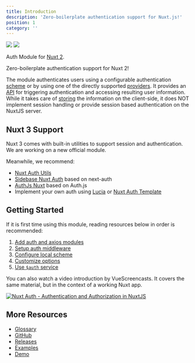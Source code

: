 ```yaml
---
title: Introduction
description: 'Zero-boilerplate authentication support for Nuxt.js!'
position: 1
category: ''
---
```


<img src="/preview.png" class="light-img" />
<img src="/preview-dark.png" class="dark-img" />

Auth Module for [Nuxt 2](https://v2.nuxt.com).

Zero-boilerplate authentication support for Nuxt 2!

The module authenticates users using a configurable authentication [scheme](/guide/scheme) or by using one of the directly supported [providers](/guide/provider). It provides an [API](https://auth.nuxtjs.org/) for triggering authentication and accessing resulting user information. While it takes care of [storing](/api/storage) the information on the client-side, it does NOT implement session handling or provide session based authentication on the NuxtJS server.

## Nuxt 3 Support

Nuxt 3 comes with built-in utilities to support session and authentication. We are working on a new official module. 

Meanwhile, we recommend:

- [Nuxt Auth Utils](https://github.com/atinux/nuxt-auth-utils)
- [Sidebase Nuxt Auth](https://github.com/sidebase/nuxt-auth) based on next-auth
- [AuthJs Nuxt](https://github.com/Hebilicious/authjs-nuxt) based on Auth.js
- Implement your own auth using [Lucia](https://lucia-auth.com/guidebook/sign-in-with-username-and-password/nuxt/) or [Nuxt Auth Template](https://github.com/nuxt/examples/tree/main/auth/local)

## Getting Started

If it is first time using this module, reading resources below in order is recommended:

1. [Add auth and axios modules](./guide/setup)
2. [Setup auth middleware](./guide/middleware)
3. [Configure local scheme](./schemes/local)
4. [Customize options](./api/options)
5. [Use `$auth` service](./api/auth)

You can also watch a video introduction by VueScreencasts. It covers the same material, but in the context of a working Nuxt app.

[![Nuxt Auth - Authentication and Authorization in NuxtJS](https://img.youtube.com/vi/zzUpO8tXoaw/0.jpg)](https://youtu.be/zzUpO8tXoaw)

## More Resources

- [Glossary](./glossary)
- [GitHub](https://github.com/nuxt-community/auth-module)
- [Releases](https://github.com/nuxt-community/auth-module/releases)
- [Examples](https://github.com/nuxt-community/auth-module/tree/dev/demo)
- [Demo](https://nuxt-auth.herokuapp.com)
